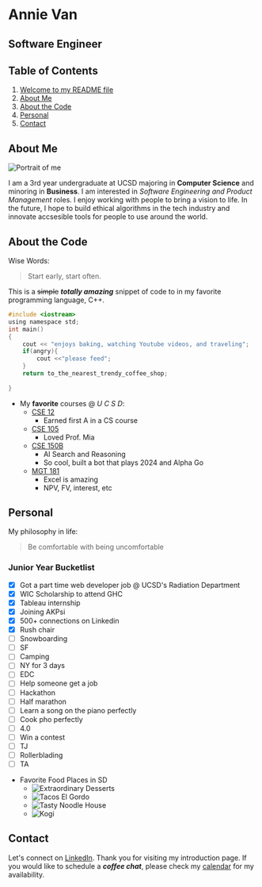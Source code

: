 # Annie Van 
## Software Engineer

## Table of Contents
1. [Welcome to my README file](/README.md)
2. [About Me](#about-me)
3. [About the Code](#about-the-code)
4. [Personal](#personal)
5. [Contact](#contact)

## About Me
![Portrait of me](/me.png)

I am a 3rd year undergraduate at UCSD majoring in **Computer Science** and minoring in **Business**. I am interested in *Software Engineering and Product Management* roles. I enjoy working with people to bring a vision to life. In the future, I hope to build ethical algorithms in the tech industry and innovate accsesible tools for people to use around the world. 

## About the Code
Wise Words:
> Start early, start often.

This is a ~~simple~~ ***totally amazing*** snippet of code to in my favorite programming language, C++.
``` c
#include <iostream>
using namespace std;
int main()
{
    cout << "enjoys baking, watching Youtube videos, and traveling";
    if(angry){
        cout <<"please feed";
    }
    return to_the_nearest_trendy_coffee_shop;
    
}
```

* My **favorite** courses @ *U C S D*:
    * [CSE 12](http://www.gradesource.com/reports/7/31273/index.html)
      * Earned first A in a CS course
    * [CSE 105](https://cseweb.ucsd.edu/classes/sp20/cse105-ab/)
      * Loved Prof. Mia
    * [CSE 150B](https://scungao.github.io/)
      * AI Search and Reasoning
      * So cool, built a bot that plays 2024 and Alpha Go
    * [MGT 181](https://courses.ucsd.edu/syllabi/FA09/666374.pdf)
      * Excel is amazing
      * NPV, FV, interest, etc

## Personal

My philosophy in life:
> Be comfortable with being uncomfortable

### Junior Year Bucketlist

- [x] Got a part time web developer job @ UCSD's Radiation Department
- [x] WIC Scholarship to attend GHC
- [x] Tableau internship
- [x] Joining AKPsi
- [x] 500+ connections on Linkedin
- [x] Rush chair
- [ ] Snowboarding
- [ ] SF
- [ ] Camping
- [ ] NY for 3 days
- [ ] EDC
- [ ] Help someone get a job
- [ ] Hackathon
- [ ] Half marathon
- [ ] Learn a song on the piano perfectly
- [ ] Cook pho perfectly
- [ ] 4.0
- [ ] Win a contest
- [ ] TJ
- [ ] Rollerblading
- [ ] TA

- Favorite Food Places in SD
  - ![Extraordinary Desserts](/desserts.jpg)
  - ![Tacos El Gordo](/teg.jpg)
  - ![Tasty Noodle House](/tastynoodlehouse.jpg)
  - ![Kogi](/kogi.jpg)



## Contact

Let's connect on [LinkedIn](https://www.linkedin.com/in/annie-van-267086171/). 
Thank you for visiting my introduction page. If you would like to schedule a ***coffee chat***, please check my [calendar](https://calendar.google.com/calendar/u/0/embed?src=amvan%40ucsd.edu&ctz=America%2FLos_Angeles&mode=week&fbclid=IwAR1EFM3VFE85h236tOAwvrl_7pWJMf1x4mDrdx9G0FRe9hhSoaZjP7wWA1g) for my availability. 